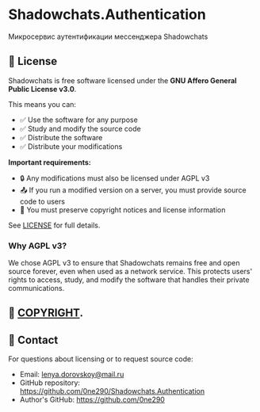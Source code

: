 # Shadowchats.Authentication

Микросервис аутентификации мессенджера Shadowchats

## 📄 License

Shadowchats is free software licensed under the **GNU Affero General Public License v3.0**.

This means you can:
- ✅ Use the software for any purpose
- ✅ Study and modify the source code
- ✅ Distribute the software
- ✅ Distribute your modifications

**Important requirements:**
- 🔒 Any modifications must also be licensed under AGPL v3
- 📤 If you run a modified version on a server, you must provide source code to users
- 📝 You must preserve copyright notices and license information

See [LICENSE](LICENSE) for full details.

### Why AGPL v3?
We chose AGPL v3 to ensure that Shadowchats remains free and open source forever, even when used as a network service. This protects users' rights to access, study, and modify the software that handles their private communications.

## 📄 [COPYRIGHT](COPYRIGHT).

## 📧 Contact

For questions about licensing or to request source code:
- Email: lenya.dorovskoy@mail.ru
- GitHub repository: https://github.com/0ne290/Shadowchats.Authentication
- Author's GitHub: https://github.com/0ne290